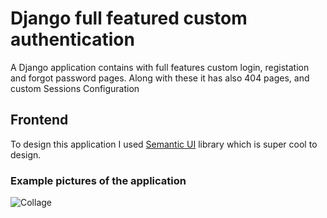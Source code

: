 # Django full featured custom authentication
A Django application contains with full features custom login, registation and forgot password pages. Along with these it has also 404 pages, and custom Sessions Configuration

## Frontend
To design this application I used [Semantic UI](https://semantic-ui.com/) library which is super cool to design.

### Example pictures of the application
![Collage](https://user-images.githubusercontent.com/17263976/116363234-bb530000-a824-11eb-8135-be91a647db55.PNG)
